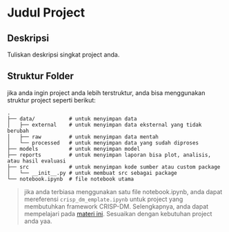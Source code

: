 # Judul Project

## Deskripsi

Tuliskan deskripsi singkat project anda.

## Struktur Folder

jika anda ingin project anda lebih terstruktur, anda bisa menggunakan struktur project seperti berikut:

```
.
├── data/           # untuk menyimpan data
│   ├── external    # untuk menyimpan data eksternal yang tidak berubah
│   ├── raw         # untuk menyimpan data mentah
│   └── processed   # untuk menyimpan data yang sudah diproses
├── models          # untuk menyimpan model
├── reports         # untuk menyimpan laporan bisa plot, analisis, atau hasil evaluasi
├── src             # untuk menyimpan kode sumber atau custom package
│   └── __init__.py # untuk membuat src sebagai package
└── notebook.ipynb  # file notebook utama
```

> jika anda terbiasa menggunakan satu file notebook.ipynb, anda dapat mereferensi `crisp_dm_emplate.ipynb` 
untuk project yang membutuhkan framework CRISP-DM. Selengkapnya, anda dapat mempelajari pada [materi ini](../guides/crisp_dm_material.pdf).
Sesuaikan dengan kebutuhan project anda yaa.
